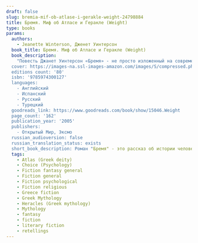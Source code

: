 ```yaml
---
draft: false
slug: bremia-mif-ob-atlase-i-gerakle-weight-24798884
title: Бремя. Миф об Атласе и Геракле (Weight)
type: books
params:
  authors:
    - Jeanette Winterson, Дженет Уинтерсон
  book_title: Бремя. Миф об Атласе и Геракле (Weight)
  book_description:
    "Повесть Джанет Уинтерсон «Бремя» - не просто изложенный на современный лад древний миф о титане Атласе, который восстал против богов и в наказание был обречен вечно поддерживать мир на своих плечах. Это автобиографическая история об одиночестве и отчуждении, об ответственности и тяжком бремени & и о подлинной свободе и преодолении границ собственного «я». «Тот, кто пишет книгу, всегда выставляет себя напоказ, - замечает Джанет Уинтерсон. - Но это вовсе не означает, что в результате у нас непременно получится исповедь или мемуары. Просто это будет настоящим».
  cover: https://images-na.ssl-images-amazon.com/images/S/compressed.photo.goodreads.com/books/1538032254i/42080336.jpg
  editions count: '80'
  isbn: '9785974300127'
  languages:
    - Английский
    - Испанский
    - Русский
    - Турецкий
  goodreads_link: https://www.goodreads.com/book/show/15046.Weight
  page_count: '162'
  publication_year: '2005'
  publishers:
    - Открытый Мир, Эксмо
  russian_audioversion: false
  russian_translation_status: exists
  short_book_description: Роман "Бремя" - это рассказ об истории человечества, с момента зарождения мира и до наших дней. Об истории, которая движется со скоростью света и о месте человека в этом бесконечном движении…
  tags:
    - Atlas (Greek deity)
    - Choice (Psychology)
    - Fiction fantasy general
    - Fiction general
    - Fiction psychological
    - Fiction religious
    - Greece fiction
    - Greek Mythology
    - Heracles (Greek mythology)
    - Mythology
    - fantasy
    - fiction
    - literary fiction
    - retellings
---
```

